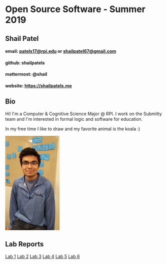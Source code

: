 # Open Source Software - Summer 2019
## Shail Patel

#### email: patels17@rpi.edu or shailpatel67@gmail.com
#### github: shailpatels
#### mattermost: @shail
#### website: https://shailpatels.me

## Bio
Hi! I'm a Computer & Cognitive Science Major @ RPI. I work
on the Submitty team and I'm interested in formal logic and
software for education. 

In my free time I like to draw and my favorite animal is the koala :)

<img src = "me.jpg" height="300" />

## Lab Reports
[Lab 1](labs/lab-01/report.md)
[Lab 2](labs/lab-02/Lab2.md)
[Lab 3](labs/lab-03/lab3.md)
[Lab 4](labs/lab-04/lab4.md)
[Lab 5](labs/lab-04/lab5.md)
[Lab 6](labs/lab-04/lab6.md)
